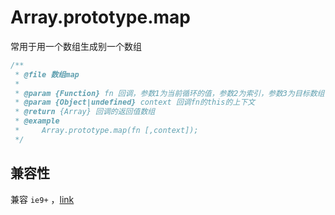 # Array.prototype.map

常用于用一个数组生成别一个数组

```js
/**
 * @file 数组map
 *
 * @param {Function} fn 回调，参数1为当前循环的值，参数2为索引，参数3为目标数组
 * @param {Object|undefined} context 回调fn的this的上下文
 * @return {Array} 回调的返回值数组
 * @example
 *     Array.prototype.map(fn [,context]);
 */
```

## 兼容性

兼容 `ie9+` ，[link](http://kangax.github.io/compat-table/es5/#test-Array.prototype.map)